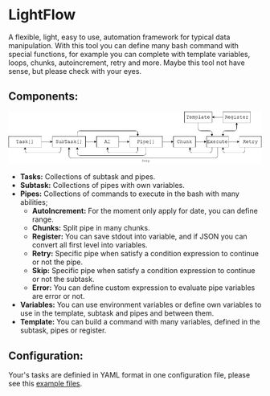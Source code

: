 # LightFlow

A flexible, light, easy to use, automation framework for typical data manipulation. With this tool you can define many bash command with special functions, for example you can complete with template variables, loops, chunks, autoincrement, retry and more. Maybe this tool not have sense, but please check with your eyes.

## Components:

![Flow](https://raw.githubusercontent.com/debeando/lightflow/master/assets/flow.png)

- **Tasks:** Collections of subtask and pipes.
- **Subtask:** Collections of pipes with own variables.
- **Pipes:** Collections of commands to execute in the bash with many abilities;
	- **AutoIncrement:** For the moment only apply for date, you can define range.
	- **Chunks:** Split pipe in many chunks.
	- **Register:** You can save stdout into variable, and if JSON you can convert all first level into variables.
	- **Retry:** Specific pipe when satisfy a condition expression to continue or not the pipe.
  - **Skip:** Specific pipe when satisfy a condition expression to continue or not the subtask.
  - **Error:** You can define custom expression to evaluate pipe variables are error or not.
- **Variables:** You can use environment variables or define own variables to use in the template, subtask and pipes and between them.
- **Template:** You can build a command with many variables, defined in the subtask, pipes or register.

## Configuration:

Your's tasks are definied in YAML format in one configuration file, please see this [example files](https://github.com/debeando/lightflow/tree/master/tests/flow).

